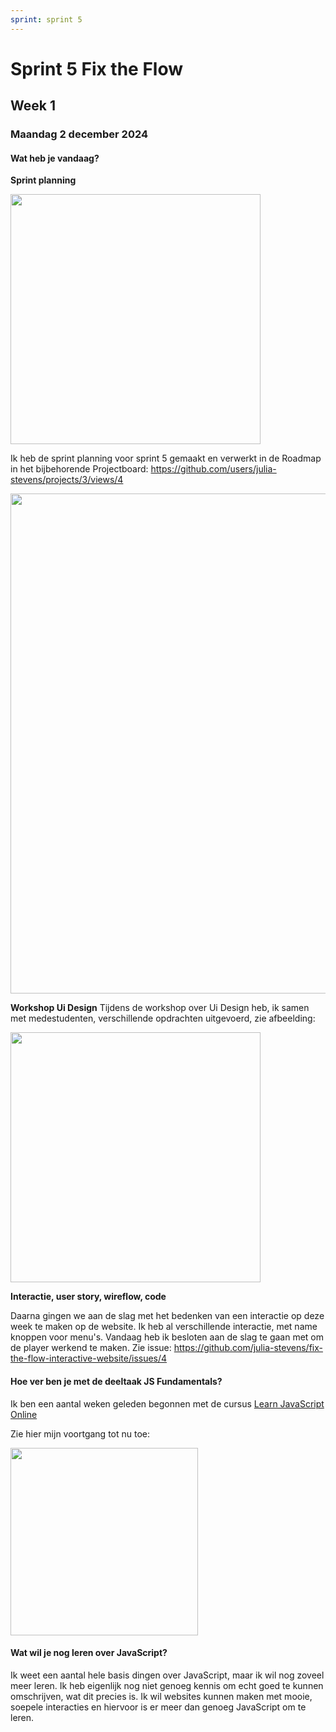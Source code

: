 ```yaml
---
sprint: sprint 5
---
```


# Sprint 5 Fix the Flow
## Week 1
### Maandag 2 december 2024

#### Wat heb je vandaag? 
**Sprint planning**

<img src="https://github.com/user-attachments/assets/93eac01a-ab6f-448a-92b3-70076cb8e157" width="400">

Ik heb de sprint planning voor sprint 5 gemaakt en verwerkt in de Roadmap in het bijbehorende Projectboard: https://github.com/users/julia-stevens/projects/3/views/4

<img src="https://github.com/user-attachments/assets/b5d8f094-6af6-4c8d-be62-1f2a26a0244d" width="800">

**Workshop Ui Design**
Tijdens de workshop over Ui Design heb, ik samen met medestudenten, verschillende opdrachten uitgevoerd, zie afbeelding:

<img src="https://github.com/user-attachments/assets/3e446735-f693-42e4-8b91-d65b93a52edb" width="400">

**Interactie, user story, wireflow, code**

Daarna gingen we aan de slag met het bedenken van een interactie op deze week te maken op de website. Ik heb al verschillende interactie, met name knoppen voor menu's. Vandaag heb ik besloten aan de slag te gaan met om de player werkend te maken. Zie issue: https://github.com/julia-stevens/fix-the-flow-interactive-website/issues/4

#### Hoe ver ben je met de deeltaak JS Fundamentals? 
Ik ben een aantal weken geleden begonnen met de cursus [Learn JavaScript Online](https://learnjavascript.online/)

Zie hier mijn voortgang tot nu toe: 

<img src="https://github.com/user-attachments/assets/3b7ee5e7-06a3-4f80-b1af-459852baae2b" width="300">
 

#### Wat wil je nog leren over JavaScript? 
Ik weet een aantal hele basis dingen over JavaScript, maar ik wil nog zoveel meer leren. Ik heb eigenlijk nog niet genoeg kennis om echt goed te kunnen omschrijven, wat dit precies is. Ik wil websites kunnen maken met mooie, soepele interacties en hiervoor is er meer dan genoeg JavaScript om te leren. 


